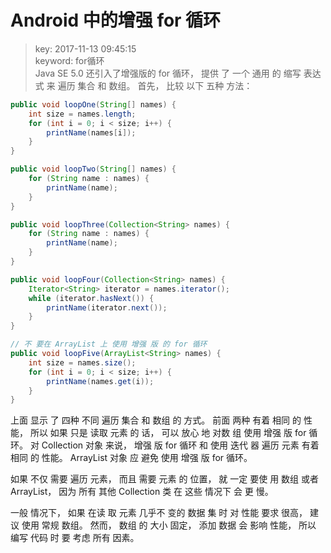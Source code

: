 # Android 中的增强 for 循环
>key: 2017-11-13 09:45:15  
>keyword: for循环   
Java SE 5.0 还引入了增强版的 for 循环， 提供 了 一个 通用 的 缩写 表达式 来 遍历 集合 和 数组。 首先， 比较 以下 五种 方法：

```Java
public void loopOne(String[] names) {
    int size = names.length;
    for (int i = 0; i < size; i++) {
        printName(names[i]);
    }
}

public void loopTwo(String[] names) {
    for (String name : names) {
        printName(name);
    }
}

public void loopThree(Collection<String> names) {
    for (String name : names) {
        printName(name);
    }
}

public void loopFour(Collection<String> names) {
    Iterator<String> iterator = names.iterator();
    while (iterator.hasNext()) {
        printName(iterator.next());
    }
}

// 不 要在 ArrayList 上 使用 增强 版 的 for 循环
public void loopFive(ArrayList<String> names) {
    int size = names.size();
    for (int i = 0; i < size; i++) {
        printName(names.get(i));
    }
}
```
上面 显示 了 四种 不同 遍历 集合 和 数组 的 方式。 前面 两种 有着 相同 的 性能， 所以 如果 只是 读取 元素 的 话， 可以 放心 地 对数 组 使用 增强 版 for 循环。 对 Collection 对象 来说， 增强 版 for 循环 和 使用 迭代 器 遍历 元素 有着 相同 的 性能。 ArrayList 对象 应 避免 使用 增强 版 for 循环。

如果 不仅 需要 遍历 元素， 而且 需要 元素 的 位置， 就 一定 要使 用 数组 或者 ArrayList， 因为 所有 其他 Collection 类 在 这些 情况下 会 更 慢。

 一般 情况下， 如果 在读 取 元素 几乎不 变的 数据 集 时 对 性能 要求 很高， 建议 使用 常规 数组。 然而， 数组 的 大小 固定， 添加 数据 会 影响 性能， 所以 编写 代码 时 要 考虑 所有 因素。
